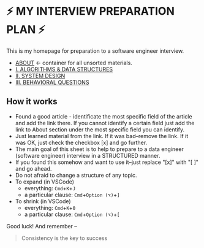 # ⚡ MY INTERVIEW PREPARATION PLAN ⚡

This is my homepage for preparation to a software engineer interview.
  - [ABOUT](https://github.com/sgalich/interview-preparation/blob/main/0_about.md) <- container for all unsorted materials.
  - [I. ALGORITHMS & DATA STRUCTURES](https://github.com/sgalich/interview-preparation/blob/main/1_algorithms.md)
  - [II. SYSTEM DESIGN](https://github.com/sgalich/interview-preparation/blob/main/2_system_design.md)
  - [III. BEHAVIORAL QUESTIONS](https://github.com/sgalich/interview-preparation/blob/main/3_behavioral.md)

## How it works
  - Found a good article - identificate the most specific field of the article and add the link there. If you cannot identify a certain field just add the link to About section under the most specific field you can identify.
  - Just learned material from the link. If it was bad–remove the link. If it was OK, just check the checkbox [x] and go further.
  - The main goal of this sheet is to help to prepare to a data engineer (software engineer) interview in a STRUCTURED manner.
  - If you found this somehow and want to use it–just replace "[x]" with "[ ]" and go ahead.
  - Do not afraid to change a structure of any topic.
  - To expand (in VSCode)
    - everything: ```Cmd```+```K```+```J```
    - a particular clause: ```Cmd```+```Option (⌥)```+```]```
  - To shrink (in VSCode)
    - everything: ```Cmd```+```K```+```0```
    - a particular clause: ```Cmd```+```Option (⌥)```+```[```

Good luck! And remember –
> Consistency is the key to success